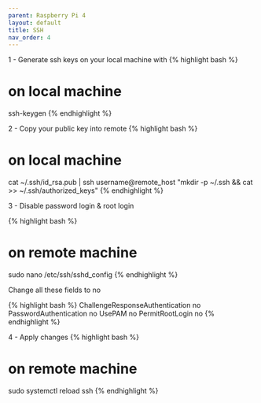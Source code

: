 ```yaml
---
parent: Raspberry Pi 4
layout: default
title: SSH
nav_order: 4
---
```


1 - Generate ssh keys on your local machine with
{% highlight bash %}
# on local machine
ssh-keygen
{% endhighlight %}

2 - Copy your public key into remote
{% highlight bash %}
# on local machine
cat ~/.ssh/id_rsa.pub | ssh username@remote_host "mkdir -p ~/.ssh && cat >> ~/.ssh/authorized_keys"
{% endhighlight %}

3 - Disable password login & root login

{% highlight bash %}
# on remote machine
sudo nano /etc/ssh/sshd_config
{% endhighlight %}

Change all these fields to no

{% highlight bash %}
ChallengeResponseAuthentication no
PasswordAuthentication no
UsePAM no
PermitRootLogin no
{% endhighlight %}

4 - Apply changes
{% highlight bash %}
# on remote machine
sudo systemctl reload ssh
{% endhighlight %}
